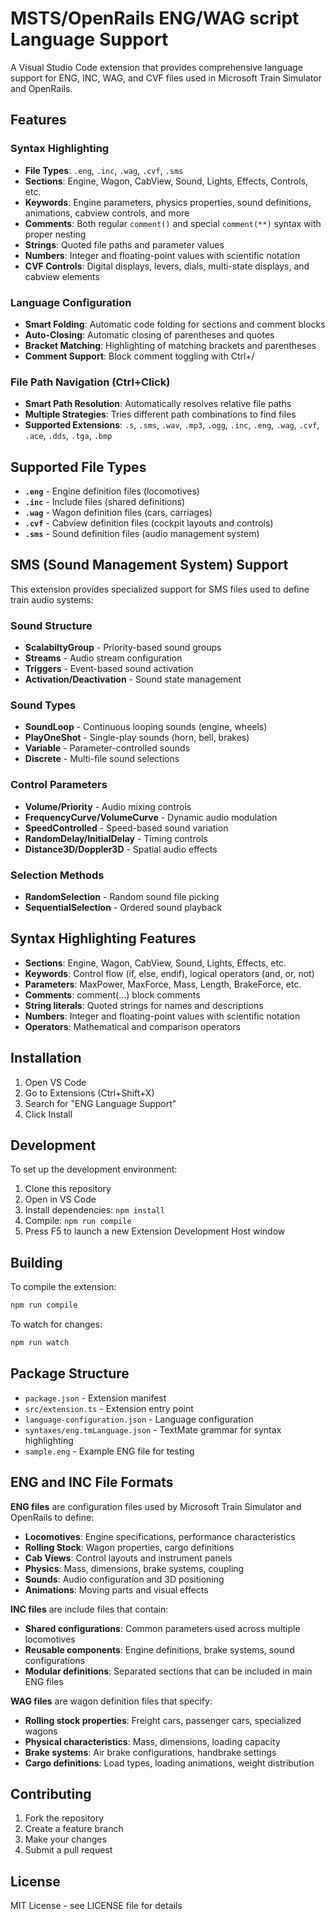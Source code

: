 # MSTS/OpenRails ENG/WAG script Language Support

A Visual Studio Code extension that provides comprehensive language support for ENG, INC, WAG, and CVF files used in Microsoft Train Simulator and OpenRails.

## Features

### Syntax Highlighting
- **File Types**: `.eng`, `.inc`, `.wag`, `.cvf`, `.sms`
- **Sections**: Engine, Wagon, CabView, Sound, Lights, Effects, Controls, etc.
- **Keywords**: Engine parameters, physics properties, sound definitions, animations, cabview controls, and more
- **Comments**: Both regular `comment()` and special `comment(**)` syntax with proper nesting
- **Strings**: Quoted file paths and parameter values
- **Numbers**: Integer and floating-point values with scientific notation
- **CVF Controls**: Digital displays, levers, dials, multi-state displays, and cabview elements

### Language Configuration
- **Smart Folding**: Automatic code folding for sections and comment blocks
- **Auto-Closing**: Automatic closing of parentheses and quotes
- **Bracket Matching**: Highlighting of matching brackets and parentheses
- **Comment Support**: Block comment toggling with Ctrl+/

### File Path Navigation (Ctrl+Click)
- **Smart Path Resolution**: Automatically resolves relative file paths
- **Multiple Strategies**: Tries different path combinations to find files
- **Supported Extensions**: `.s`, `.sms`, `.wav`, `.mp3`, `.ogg`, `.inc`, `.eng`, `.wag`, `.cvf`, `.ace`, `.dds`, `.tga`, `.bmp`

## Supported File Types

- **`.eng`** - Engine definition files (locomotives)
- **`.inc`** - Include files (shared definitions)
- **`.wag`** - Wagon definition files (cars, carriages)
- **`.cvf`** - Cabview definition files (cockpit layouts and controls)
- **`.sms`** - Sound definition files (audio management system)

## SMS (Sound Management System) Support

This extension provides specialized support for SMS files used to define train audio systems:

### Sound Structure
- **ScalabiltyGroup** - Priority-based sound groups
- **Streams** - Audio stream configuration
- **Triggers** - Event-based sound activation
- **Activation/Deactivation** - Sound state management

### Sound Types
- **SoundLoop** - Continuous looping sounds (engine, wheels)
- **PlayOneShot** - Single-play sounds (horn, bell, brakes)
- **Variable** - Parameter-controlled sounds
- **Discrete** - Multi-file sound selections

### Control Parameters
- **Volume/Priority** - Audio mixing controls
- **FrequencyCurve/VolumeCurve** - Dynamic audio modulation
- **SpeedControlled** - Speed-based sound variation
- **RandomDelay/InitialDelay** - Timing controls
- **Distance3D/Doppler3D** - Spatial audio effects

### Selection Methods
- **RandomSelection** - Random sound file picking
- **SequentialSelection** - Ordered sound playback

## Syntax Highlighting Features

- **Sections**: Engine, Wagon, CabView, Sound, Lights, Effects, etc.
- **Keywords**: Control flow (if, else, endif), logical operators (and, or, not)
- **Parameters**: MaxPower, MaxForce, Mass, Length, BrakeForce, etc.
- **Comments**: comment(...) block comments
- **String literals**: Quoted strings for names and descriptions
- **Numbers**: Integer and floating-point values with scientific notation
- **Operators**: Mathematical and comparison operators

## Installation

1. Open VS Code
2. Go to Extensions (Ctrl+Shift+X)
3. Search for "ENG Language Support"
4. Click Install

## Development

To set up the development environment:

1. Clone this repository
2. Open in VS Code
3. Install dependencies: `npm install`
4. Compile: `npm run compile`
5. Press F5 to launch a new Extension Development Host window

## Building

To compile the extension:

```bash
npm run compile
```

To watch for changes:

```bash
npm run watch
```

## Package Structure

- `package.json` - Extension manifest
- `src/extension.ts` - Extension entry point
- `language-configuration.json` - Language configuration
- `syntaxes/eng.tmLanguage.json` - TextMate grammar for syntax highlighting
- `sample.eng` - Example ENG file for testing

## ENG and INC File Formats

**ENG files** are configuration files used by Microsoft Train Simulator and OpenRails to define:
- **Locomotives**: Engine specifications, performance characteristics
- **Rolling Stock**: Wagon properties, cargo definitions
- **Cab Views**: Control layouts and instrument panels
- **Physics**: Mass, dimensions, brake systems, coupling
- **Sounds**: Audio configuration and 3D positioning
- **Animations**: Moving parts and visual effects

**INC files** are include files that contain:
- **Shared configurations**: Common parameters used across multiple locomotives
- **Reusable components**: Engine definitions, brake systems, sound configurations
- **Modular definitions**: Separated sections that can be included in main ENG files

**WAG files** are wagon definition files that specify:
- **Rolling stock properties**: Freight cars, passenger cars, specialized wagons
- **Physical characteristics**: Mass, dimensions, loading capacity
- **Brake systems**: Air brake configurations, handbrake settings
- **Cargo definitions**: Load types, loading animations, weight distribution

## Contributing

1. Fork the repository
2. Create a feature branch
3. Make your changes
4. Submit a pull request

## License

MIT License - see LICENSE file for details
